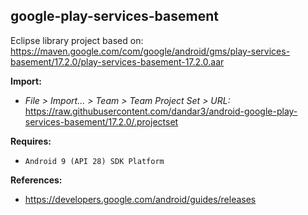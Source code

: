## google-play-services-basement

Eclipse library project based on:<br/>
https://maven.google.com/com/google/android/gms/play-services-basement/17.2.0/play-services-basement-17.2.0.aar

**Import:**
- _File > Import... > Team > Team Project Set > URL:_<br/>
  https://raw.githubusercontent.com/dandar3/android-google-play-services-basement/17.2.0/.projectset

**Requires:**
- `Android 9 (API 28) SDK Platform`

**References:**
- https://developers.google.com/android/guides/releases